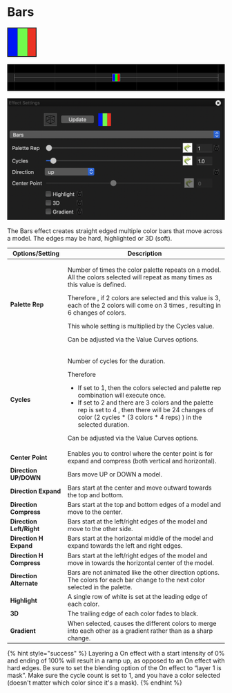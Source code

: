 # Bars

![Icon](<../../.gitbook/assets/image (157) (1).png>)

![Sequencer Grid](<../../.gitbook/assets/image (692) (1).png>)

![](<../../.gitbook/assets/image (549).png>)

The Bars effect creates straight edged multiple color bars that move across a model. The edges may be hard, highlighted or 3D (soft).

| **Options/Setting**      | **Description**                                                                                                                                                                                                                                                                                                                                                                                            |
| ------------------------ | ---------------------------------------------------------------------------------------------------------------------------------------------------------------------------------------------------------------------------------------------------------------------------------------------------------------------------------------------------------------------------------------------------------- |
| **Palette Rep**          | <p>Number of times the color palette repeats on a model. All the colors selected will repeat as many times as this value is defined.</p><p>Therefore , if 2 colors are selected and this value is 3, each of the 2 colors will come on 3 times , resulting in 6 changes of colors.<br></p><p>This whole setting is multiplied by the Cycles value.</p><p>Can be adjusted via the Value Curves options.</p> |
| **Cycles**               | <p>Number of cycles for the duration.<br></p><p>Therefore</p><ul><li>If set to 1, then the colors selected and palette rep combination will execute once.</li><li>If set to 2 and there are 3 colors and the palette rep is set to 4 , then there will be 24 changes of color (2 cycles * (3 colors * 4 reps) ) in the selected duration.</li></ul><p>Can be adjusted via the Value Curves options.</p>    |
| **Center Point**         | Enables you to control where the center point is for expand and compress (both vertical and horizontal).                                                                                                                                                                                                                                                                                                   |
| **Direction UP/DOWN**    | Bars move UP or DOWN a model.                                                                                                                                                                                                                                                                                                                                                                              |
| **Direction Expand**     | Bars start at the center and move outward towards the top and bottom.                                                                                                                                                                                                                                                                                                                                      |
| **Direction Compress**   | Bars start at the top and bottom edges of a model and move to the center.                                                                                                                                                                                                                                                                                                                                  |
| **Direction Left/Right** | Bars start at the left/right edges of the model and move to the other side.                                                                                                                                                                                                                                                                                                                                |
| **Direction H Expand**   | Bars start at the horizontal middle of the model and expand towards the left and right edges.                                                                                                                                                                                                                                                                                                              |
| **Direction H Compress** | Bars start at the left/right edges of the model and move in towards the horizontal center of the model.                                                                                                                                                                                                                                                                                                    |
| **Direction Alternate**  | Bars are not animated like the other direction options. The colors for each bar change to the next color selected in the palette.                                                                                                                                                                                                                                                                          |
| **Highlight**            | A single row of white is set at the leading edge of each color.                                                                                                                                                                                                                                                                                                                                            |
| **3D**                   | The trailing edge of each color fades to black.                                                                                                                                                                                                                                                                                                                                                            |
| **Gradient**             | When selected, causes the different colors to merge into each other as a gradient rather than as a sharp change.                                                                                                                                                                                                                                                                                           |

{% hint style="success" %}
Layering a On effect with a start intensity of 0% and ending of 100% will result in a ramp up, as opposed to an On effect with hard edges. Be sure to set the blending option of the On effect to “layer 1 is mask”. Make sure the cycle count is set to 1, and you have a color selected (doesn't matter which color since it's a mask).
{% endhint %}
